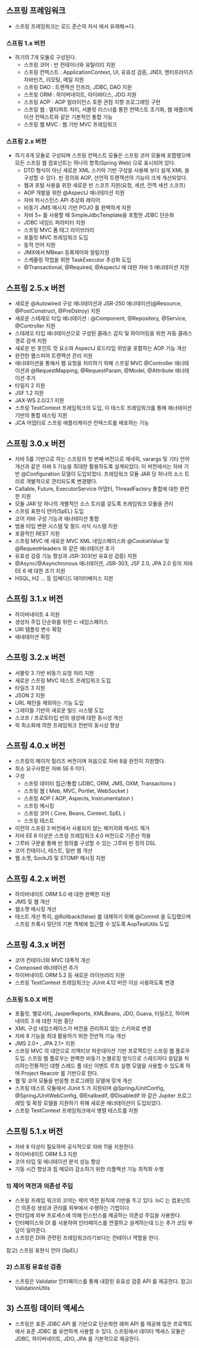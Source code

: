 
## 스프링 프레임워크
- 스프링 프레임워크는 로드 존슨의 저서 <Expert One-on-One: J2EE Design and Development> 에서 유래해ㅆ다.

### 스프링 1.x 버전
- 하기의 7개 모듈로 구성된다.
	- 스프링 코어 : 빈 컨테이너와 유틸리티 지원
	- 스프링 컨텍스트 : ApplicationContext, UI, 유효성 검증, JNDI, 엔터프라이즈 자바빈즈, 리모팅, 메일 지원
	- 스프링 DAO : 트랜잭션 인프라, JDBC, DAO 지원
	- 스프링 ORM : 하이버네이트, 아이바티스, JDO 지원
	- 스프링 AOP : AOP 얼라이언스 호환 관점 지향 프로그래밍 구현
	- 스프링 웹 : 멀티파트 처리, 서블릿 리스너를 통한 컨텍스트 초기화, 웹 애플리케이션 컨텍스트와 같은 기본적인 통합 기능
	- 스프링 웹 MVC : 웹 기반 MVC 프레임워크

### 스프링 2.x 버전
- 하기 6개 모듈로 구성되며 스프링 컨텍스트 모듈은 스프링 코어 모듈에 포함됐으며 모든 스프링 웹 컴포넌트는 하나의 항목(Spring Web) 으로 표시되어 있다.
	- DTD 형식이 아닌 새로운 XML 스키마 기반 구성을 사용해 보다 쉽게 XML 을 구성할 수 있다. 빈 정의와 AOP, 선언적 트랜잭션의 기능이 크게 개선되었다.
	- 웹과 포털 사용을 위한 새로운 빈 스코프 지원(요청, 세션, 전역 세션 스코프)
	- AOP 개발을 위한 @AspectJ 애너테이션 지원
	- 자바 퍼시스턴스 API 추상화 레이어
	- 비동기 JMS 메시지 기반 POJO 를 완벽하게 지원
	- 자바 5+ 를 사용할 때 SimpleJdbcTemplate을 포함한 JDBC 단순화
	- JDBC 네임드 파라미터 지원
	- 스프링 MVC 폼 태그 라이브러리
	- 포틀릿 MVC 프레임워크 도입
	- 동적 언어 지원
	- JMX에서 MBean 등록제어와 알림지원
	- 스케줄링 작업을 위한 TaskExecutor 추상화 도입
	- @Transactional, @Required, @AspectJ 에 대한 자바 5 애너테이션 지원

## 스프링 2.5.x 버전
- 새로운 @Autowired 구성 애너테이션과 JSR-250 애너테이션(@Resource, @PostConstruct, @PreDstroy) 지원
- 새로운 스테레오 타입 애너테이션 : @Component, @Repository, @Service, @Controller 지원
- 스테레오 타입 애너테이션으로 구성된 클래스 감지 및 와이어링을 위한 자동 클래스 경로 검색 지원
- 새로운 빈 포인트 컷 요소와 AspectJ 로드타임 위빙을 포함하는 AOP 기능 개선
- 완전한 웹스피어 트랜잭션 관리 지원
- 애너테이션을 통해서 웹 요청을 처리하기 위해 스프링 MVC @Controller 애너테이션과 @RequestMapping, @RequestParam, @Model, @Attribute 애너테이션 추가
- 타일지 2 지원
- JSF 1.2 지원
- JAX-WS 2.0/2.1 지원
- 스프링 TestContext 프레임워크의 도입, 이 테스트 프레임워크를 통해 애너테이션 기반의 통합 테스팅 지원
- JCA 어댑터로 스프링 애플리케이션 컨텍스트를 배포하는 기능

## 스프링 3.0.x 버전
- 자바 5를 기반으로 하는 스프링의 첫 번째 버전으로 제네릭, varargs 및 기타 언어 개선과 같은 자바 5 기능을 최대한 활용하도록 설계되었다.
이 버전에서는 자바 기반 @Configuration 모델이 도입되었다. 프레임워크 모듈 JAR 당 하나의 소스 트리로 개별적으로 관리되도록 변경됐다.
- Callable, Future, ExecutorService 어댑터, ThreadFactory 통합에 대한 완전한 지원
- 모듈 JAR 당 하나의 개별적인 소스 트리를 갖도록 프레임워크 모듈을 관리
- 스프링 표현식 언어(SpEL) 도입
- 코어 자바 구성 기능과 애너테이션 통합
- 범용 타입 변환 시스템 및 필드 서식 시스템 지원
- 포괄적인 REST 지원
- 스프링 MVC 에 새로운 MVC XML 네임스페이스와 @CookieValue 및 @RequestHeaders 와 같은 애너테이션 추가
- 유효성 검증 기능 향상과 JSR-303(빈 유효성 검증) 지원
- @Async/@Asynchronous 애너테이션, JSR-303, JSF 2.0, JPA 2.0 등의 자바 EE 6 에 대한 조기 지원
- HSQL, H2 ... 등 임베디드 데이터베이스 지원

## 스프링 3.1.x 버전
- 하이버네이트 4 지원
- 생성자 주입 단순화를 위한 c: 네임스페이스
- URI 템플릿 변수 확장
- 애네테이션 확장

## 스프링 3.2.x 버전
- 서블릿 3 기반 비동기 요청 처리 지원
- 새로운 스프링 MVC 테스트 프레임워크 도입
- 타일즈 3 지원
- JSON 2 지원
- URL 패턴을 제외하는 기능 도입
- 그레이들 기반의 새로운 빌드 시스템 도입
- 스코프 / 프로토타입 빈의 생성에 대한 동시성 개선
- 락 최소화에 의한 프레임워크 전반의 동시성 향상

## 스프링 4.0.x 버전
- 스프링의 메이저 릴리즈 버전이며 처음으로 자바 8을 완전히 지원했다.
- 최소 요구사항은 자바 SE 6 이다.
- 구성
	- 스프링 데이터 접근/통합 (JDBC, ORM, JMS, OXM, Transactions )
	- 스프링 웹 ( Meb, MVC, Portlet, WebSocket )
	- 스프링 AOP ( AOP, Aspects, Instrumentation )
	- 스프링 메시징
	- 스프링 코어 ( Core, Beans, Context, SpEL )
	- 스프링 테스트
- 이전의 스프링 3 버전에서 사용되지 않는 패키지와 메서드 제거
- 자바 EE 6 이상은 스프링 프레임워크 4.0 버전으로 기준선 적용
- 그루비 구문을 통해 빈 정의를 구성할 수 있는 그루비 빈 정의 DSL
- 코어 컨테이너, 테스트, 일반 웹 개선
- 웹 소켓, SockJS 및 STOMP 메시징 지원

## 스프링 4.2.x 버전
- 하이버네이트 ORM 5.0 에 대한 완벽한 지원
- JMS 및 웹 개선
- 웹소켓 메시징 개선
- 테스트 개선 특히, @Rollback(false) 를 대체하기 위해 @Commit 을 도입했으며 스프링 프록시 뒷단의 기본 객체에 접근할 수 있도록 AopTestUtils 도입

## 스프링 4.3.x 버전
- 코어 컨테이너와 MVC 대폭적 개선
- Composed 애너테이션 추가
- 하이버네이트 ORM 5.2 등 새로운 라이브러리 지원
- 스프링 TestContext 프레임워크는 JUnit 4.12 버전 이상 사용하도록 변경

### 스프링 5.0.X 버전
- 포틀릿, 벨로서티, JasperReports, XMLBeans, JDO, Guava, 타일즈2, 하이버네이트 3 에 대한 지원 중단
- XML 구성 네임스페이스가 버전을 관리하지 않는 스키마로 변경
- 자바 8 기능을 최대 활용하기 위한 전반적 기능 개선
- JMS 2.0+ , JPA 2.1+ 지원
- 스프링 MVC 의 대안으로 리액티브 파운데이션 기반 프로젝트인 스프링 웹 플로우 도입. 스프링 웹 플로우는 완벽한 비동기 논블로킹 방식으로 스레드마다 응답을 처리하는전통적인 대형 스레드 풀 대신 이벤트 루프 실행 모델을 사용할 수 있도록 하며 Project Reacotr 를 기반으로 한다.
- 웹 및 코어 모듈을 반응형 프로그래밍 모델에 맞게 개선
- 스프링 테스트 모듈에서 JUnit 5 가 지원되며 @SpringJUnitConfig, @SpringJUnitWebConfig, @EnalbedIf, @DisabledIf 와 같은 Jupiter 프로그래밍 및 확장 모델을 지원하기 위해 새로운 애너테이션이 도입되었다.
- 스프링 TestContext 프레임워크에서 병렬 테스트를 지원

## 스프링 5.1.x 버전
- 자바 8 이상이 필요하며 공식적으로 자바 11을 지원한다.
- 하이버네이트 ORM 5.3 지원
- 코어 타입 및 애너테이션 분석 성능 향상
- 기동 시간 향상과 힙 메모리 감소하기 위한 리플랙션 기능 최적화 수행

### 1) 제어 역전과 의존성 주입
- 스프링 프레임 워크의 코어는 제어 역전 원칙에 기반을 두고 있다. IoC 는 컴포넌트 간 의존성 생성과 관리를 외부에서 수행하는 기법이다.
- 런타임에 외부 프로세스에 의해 인스턴스를 제공하는 의존성 주입을 사용한다.
- 인터페이스와 DI 를 사용하여 인터페이스를 연결하고 설계하는데 드는 추가 코딩 부담이 덜어준다.
- 스프링은 DI와 관련된 프레임워크라기보다는 컨테이너 역할을 한다.

참고) 스프링 표현식 언어 (SpEL)

### 2) 스프링 유효성 검증
- 스프링은 Validator 인터페이스를 통해 내장된 유효성 검증 API 를 제공한다. 
참고) ValidationUtils

## 3) 스프링 데이터 액세스
- 스프링은 표준 JDBC API 를 기반으로 단순화한 래퍼 API 를 제공해 많은 프로젝트에서 표준 JDBC 를 유연하게 사용할 수 있다. 스프링에서 데이터 액세스 모듈은 JDBC, 하이버네이트, JDO, JPA 를 기본적으로 제공한다.
